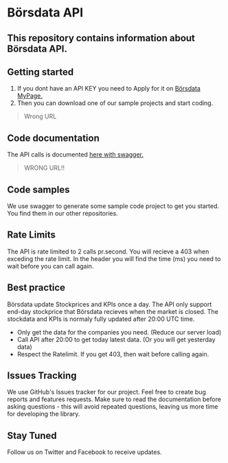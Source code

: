# Börsdata API
## This repository contains information about Börsdata API. 
 
## Getting started
1. If you dont have an API KEY you need to Apply for it on [Börsdata MyPage.](https://borsdata.se/en/mypage/direct)
2. Then you can download one of our sample projects and start coding.
> Wrong URL

## Code documentation
The API calls is documented  [here with swagger.](https://bdapidev.azurewebsites.net/swagger/index.html)
> WRONG URL!!

## Code samples
We use swagger to generate some sample code project to get you started.
You find them in our other repositories.

## Rate Limits
The API is rate limited to 2 calls pr.second. 
You will recieve a 403 when exceding the rate limit. 
In the header you will find the time (ms) you need to wait before you can call again.

## Best practice
Börsdata update Stockprices and KPIs once a day.
The API only support end-day stockprice that Börsdata recieves when the market is closed. 
The stockdata and KPIs is normaly fully updated after 20:00 UTC time.
-	Only get the data for the companies you need. (Reduce our server load)
-	Call API after 20:00 to get today latest data. (Or you will get yesterday data)
-	Respect the Ratelimit. If you get 403, then wait before calling again.

## Issues Tracking
We use GitHub's Issues tracker for our project. Feel free to create bug reports and features requests. Make sure to read the documentation before asking questions - this will avoid repeated questions, leaving us more time for developing the library.

## Stay Tuned
Follow us on Twitter and Facebook to receive updates.
